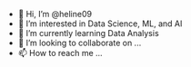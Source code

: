 - 👋 Hi, I’m @heline09
- 👀 I’m interested in Data Science, ML, and AI
- 🌱 I’m currently learning Data Analysis
- 💞️ I’m looking to collaborate on ...
- 📫 How to reach me ...

<!---
heline09/heline09 is a ✨ special ✨ repository because its `README.md` (this file) appears on your GitHub profile.
You can click the Preview link to take a look at your changes.
--->
